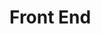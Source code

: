 # Front End

<!-- ### Notes related to Reflection Journals

- -

### Topics

- JavaScript:
  - map()
  - Spread Operator
  - Destructuring (object)
- React
  - Styles
  - List Rendering
  - Lists and Keys
  - The React Router - V6

### Tentative Timeline

- Mini lecture (~35min)
- Group / Pair programming `+ Break` (~50min)
- Mini lecture (~35min)
- Group / Pair programming (~35min)

---

### JavaScript

- map()
- Spread Operator
  - [Rest vs Spread Operator]
- Object Destructuring
> Array Destructuring **next week**

### React

- Styling: 
  - Demo 1: Inline
  - Demo 3: External CSS
  - Demo 2: [CSS Modules](https://upmostly.com/tutorials/what-are-css-modules-in-react) 
- List Rendering: Demo 8, 9, 10: from last week

### [Activity 1]

- Es6
- React Styling
  - Inline, 
  - External CSS
  - [CSS Modules](https://upmostly.com/tutorials/what-are-css-modules-in-react) 

---

### React

- [Why Lists](https://jsonplaceholder.typicode.com/photos) 
- List Rendering: Demo 4, 5
- Lists and Keys: Demo 6, 7


### [Activity 2]

- Lists and Keys

> [Dot Notation vs Bracket Notation for Object Properties](https://www.freecodecamp.org/news/dot-notation-vs-square-brackets-javascript/)

---
### Reading Material

- W3Schools:
   - [map()--]
   - [Destructuring--]
   - [Spread Operator--]
   - [React Lists--]
   - [Styling React Using CSS--]
   - [React Router--]
- Official Documentation:
  - [Rendering Lists--]
  - [Using “double curlies”: CSS and other objects in JSX--]

### Other Links used during the lecture

- [map()-]
- [Spread Operator-]
- [Object Destructuring-]
- [Array destructuring-]
 -->




<!-- Links -->
[map()]:https://youtu.be/80KX6aD9R7M
[Spread Operator]:https://youtu.be/4Zyr5a3m0Fc
[How To Use Postman (8min)]:https://youtu.be/wmz1sGZp814
[Styles]:https://youtu.be/NbTrGcz4DW8
[List Rendering]:https://youtu.be/5s8Ol9uw-yM
[Lists and Keys]:https://youtu.be/0sasRxl35_8
[Destructuring (object)]:https://youtu.be/i4vhNKihfto
[The React Router - V5]:https://youtu.be/aZGzwEjZrXc
[Activity 1]:https://github.com/tx00-web/labs/tree/main/fe-react-styles
[Activity 2]:https://github.com/tx00-web/labs/tree/main/fe-react-lists
[map()-]:https://developer.mozilla.org/en-US/docs/Web/JavaScript/Reference/Global_Objects/Array/map
[Spread Operator-]:https://developer.mozilla.org/en-US/docs/Web/JavaScript/Reference/Operators/Spread_syntax
[Object Destructuring-]:https://developer.mozilla.org/en-US/docs/Web/JavaScript/Reference/Operators/Destructuring_assignment#object_destructuring
[Array destructuring-]:https://developer.mozilla.org/en-US/docs/Web/JavaScript/Reference/Operators/Destructuring_assignment#array_destructuring
[map()--]:https://www.w3schools.com/jsref/jsref_map.asp
[Destructuring--]:https://www.w3schools.com/react/react_es6_destructuring.asp
[Spread Operator--]:https://www.w3schools.com/react/react_es6_spread.asp
[React Lists--]:https://www.w3schools.com/react/react_lists.asp
[Styling React Using CSS--]:https://www.w3schools.com/react/react_css_styling.asp
[React Router--]:https://www.w3schools.com/react/react_router.asp
[Rendering Lists--]:https://react.dev/learn/rendering-lists
[Using “double curlies”: CSS and other objects in JSX--]:https://react.dev/learn/javascript-in-jsx-with-curly-braces
[Rest vs Spread Operator]:https://www.freecodecamp.org/news/javascript-rest-vs-spread-operators/ 



